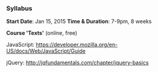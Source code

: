 ### Syllabus

**Start Date**: Jan 15, 2015
**Time & Duration**: 7-9pm, 8 weeks


**Course 'Texts'** (online, free)

JavaScript: https://developer.mozilla.org/en-US/docs/Web/JavaScript/Guide

jQuery: http://jqfundamentals.com/chapter/jquery-basics
